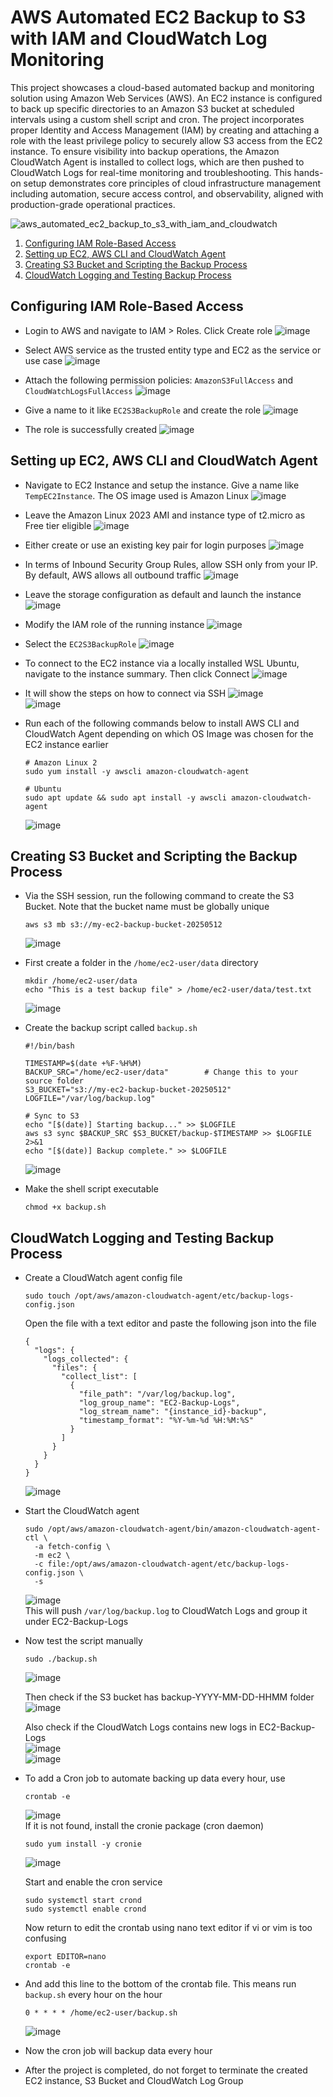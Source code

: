 # AWS Automated EC2 Backup to S3 with IAM and CloudWatch Log Monitoring

This project showcases a cloud-based automated backup and monitoring solution using Amazon Web Services (AWS). An EC2 instance is configured to back up specific directories to an Amazon S3 bucket at scheduled intervals using a custom shell script and cron. The project incorporates proper Identity and Access Management (IAM) by creating and attaching a role with the least privilege policy to securely allow S3 access from the EC2 instance. To ensure visibility into backup operations, the Amazon CloudWatch Agent is installed to collect logs, which are then pushed to CloudWatch Logs for real-time monitoring and troubleshooting. This hands-on setup demonstrates core principles of cloud infrastructure management including automation, secure access control, and observability, aligned with production-grade operational practices.

![aws_automated_ec2_backup_to_s3_with_iam_and_cloudwatch](https://github.com/user-attachments/assets/3b1f85c0-632e-4419-81d3-f2ceca73016e)


1. [Configuring IAM Role-Based Access](#configuring-iam-role-based-access)
2. [Setting up EC2, AWS CLI and CloudWatch Agent](#setting-up-ec2-aws-cli-and-cloudwatch-agent)
3. [Creating S3 Bucket and Scripting the Backup Process](#creating-s3-bucket-and-scripting-the-backup-process)
4. [CloudWatch Logging and Testing Backup Process](#cloudwatch-logging-and-testing-backup-process)


## Configuring IAM Role-Based Access
- Login to AWS and navigate to IAM > Roles. Click Create role
  ![image](https://github.com/user-attachments/assets/df84728f-e282-4dbe-bc41-34daf6f6d6d8) <br />

- Select AWS service as the trusted entity type and EC2 as the service or use case
  ![image](https://github.com/user-attachments/assets/906f617b-7d30-4cb0-85de-3ca18215a581) <br />

- Attach the following permission policies: `AmazonS3FullAccess` and `CloudWatchLogsFullAccess`
  ![image](https://github.com/user-attachments/assets/ea78fa8d-647e-4518-a450-670a21676670) <br />

- Give a name to it like `EC2S3BackupRole` and create the role
  ![image](https://github.com/user-attachments/assets/bd65ee54-feac-4d14-bdf2-76bf3a9328b1) <br />

- The role is successfully created
  ![image](https://github.com/user-attachments/assets/32b77ecd-aac2-42fe-890c-2906e3afb262) <br />



## Setting up EC2, AWS CLI and CloudWatch Agent
- Navigate to EC2 Instance and setup the instance. Give a name like `TempEC2Instance`. The OS image used is Amazon Linux
  ![image](https://github.com/user-attachments/assets/ab94f0fe-491f-4ea5-9163-a63e12262f54) <br />

- Leave the Amazon Linux 2023 AMI and instance type of t2.micro as Free tier eligible
  ![image](https://github.com/user-attachments/assets/002a47ca-bc71-4e08-acd9-4e404b42844c) <br />

- Either create or use an existing key pair for login purposes
  ![image](https://github.com/user-attachments/assets/d4d7c6c6-0605-4c6a-99d5-a4151802c9f9) <br />

- In terms of Inbound Security Group Rules, allow SSH only from your IP. By default, AWS allows all outbound traffic
  ![image](https://github.com/user-attachments/assets/b2a2dfec-69e2-4210-a18d-6b408b950a93) <br />

- Leave the storage configuration as default and launch the instance
  ![image](https://github.com/user-attachments/assets/dd1d2673-dc23-4163-abf0-459a7fb1183f) <br />

- Modify the IAM role of the running instance
  ![image](https://github.com/user-attachments/assets/f3fb1bdd-5be1-430d-9ad7-9344f9baaa22) <br />

- Select the `EC2S3BackupRole`
  ![image](https://github.com/user-attachments/assets/0e9ad572-f88c-4863-b565-dc023da45af7) <br />

- To connect to the EC2 instance via a locally installed WSL Ubuntu, navigate to the instance summary. Then click Connect
  ![image](https://github.com/user-attachments/assets/04e87c0a-fe2a-4da3-9214-7a3490c8cf54) <br />

- It will show the steps on how to connect via SSH
  ![image](https://github.com/user-attachments/assets/b959ed95-e56e-4506-b019-c4524ebceb5d) <br />
  ![image](https://github.com/user-attachments/assets/3f7aee9c-6a1f-4799-a2f3-7bd10576a0c0) <br />

- Run each of the following commands below to install AWS CLI and CloudWatch Agent depending on which OS Image was chosen for the EC2 instance earlier
  ```
  # Amazon Linux 2
  sudo yum install -y awscli amazon-cloudwatch-agent
  
  # Ubuntu
  sudo apt update && sudo apt install -y awscli amazon-cloudwatch-agent
  ```
  ![image](https://github.com/user-attachments/assets/22de8cc0-421c-4b0a-b3d4-07f39977f144)



## Creating S3 Bucket and Scripting the Backup Process
- Via the SSH session, run the following command to create the S3 Bucket. Note that the bucket name must be globally unique
  ```
  aws s3 mb s3://my-ec2-backup-bucket-20250512
  ```
  ![image](https://github.com/user-attachments/assets/2be1f94e-c92e-450a-88dd-33131040fb6c) <br />

- First create a folder in the `/home/ec2-user/data` directory
  ```
  mkdir /home/ec2-user/data
  echo "This is a test backup file" > /home/ec2-user/data/test.txt
  ```
  ![image](https://github.com/user-attachments/assets/441572e5-c631-4140-aff1-5cd536671ad0)

- Create the backup script called `backup.sh`
  ```
  #!/bin/bash
  
  TIMESTAMP=$(date +%F-%H%M)
  BACKUP_SRC="/home/ec2-user/data"        # Change this to your source folder
  S3_BUCKET="s3://my-ec2-backup-bucket-20250512"
  LOGFILE="/var/log/backup.log"
  
  # Sync to S3
  echo "[$(date)] Starting backup..." >> $LOGFILE
  aws s3 sync $BACKUP_SRC $S3_BUCKET/backup-$TIMESTAMP >> $LOGFILE 2>&1
  echo "[$(date)] Backup complete." >> $LOGFILE
  ```
  ![image](https://github.com/user-attachments/assets/ceae9cbe-1654-4c20-9d8f-c9968326f48c)

- Make the shell script executable
  ```
  chmod +x backup.sh
  ```


## CloudWatch Logging and Testing Backup Process
- Create a CloudWatch agent config file
  ```
  sudo touch /opt/aws/amazon-cloudwatch-agent/etc/backup-logs-config.json
  ```
  Open the file with a text editor and paste the following json into the file
  ```
  {
    "logs": {
      "logs_collected": {
        "files": {
          "collect_list": [
            {
              "file_path": "/var/log/backup.log",
              "log_group_name": "EC2-Backup-Logs",
              "log_stream_name": "{instance_id}-backup",
              "timestamp_format": "%Y-%m-%d %H:%M:%S"
            }
          ]
        }
      }
    }
  }
  ```
  ![image](https://github.com/user-attachments/assets/e40094ad-2cb2-42e8-9cbb-ed2fce323101)


- Start the CloudWatch agent
  ```
  sudo /opt/aws/amazon-cloudwatch-agent/bin/amazon-cloudwatch-agent-ctl \
    -a fetch-config \
    -m ec2 \
    -c file:/opt/aws/amazon-cloudwatch-agent/etc/backup-logs-config.json \
    -s
  ```
  ![image](https://github.com/user-attachments/assets/f3f57e30-c95f-4679-8be6-6dba516c7fac) <br />
  This will push `/var/log/backup.log` to CloudWatch Logs and group it under EC2-Backup-Logs

- Now test the script manually
  ```
  sudo ./backup.sh
  ```
  ![image](https://github.com/user-attachments/assets/b5e7d437-bce8-473e-b8f7-204170d19cee) <br />

  Then check if the S3 bucket has backup-YYYY-MM-DD-HHMM folder <br />
  ![image](https://github.com/user-attachments/assets/7788d513-0204-4692-8426-df7fa43c02ff) <br />
  
  Also check if the CloudWatch Logs contains new logs in EC2-Backup-Logs <br />
  ![image](https://github.com/user-attachments/assets/aab0ccf3-e20f-4928-8daf-401281e5dff2) <br />
  ![image](https://github.com/user-attachments/assets/68edf899-6934-484f-a32e-dd04cb562c96) <br />

- To add a Cron job to automate backing up data every hour, use
  ```
  crontab -e
  ```
  ![image](https://github.com/user-attachments/assets/8bda0cb9-5d48-4fd4-93d3-b67dd65b7eea) <br />
  If it is not found, install the cronie package (cron daemon)
  ```
  sudo yum install -y cronie
  ```
  ![image](https://github.com/user-attachments/assets/4e83379e-cf49-429e-a5c1-d800864551d0) <br />

  Start and enable the cron service
  ```
  sudo systemctl start crond
  sudo systemctl enable crond
  ```

  Now return to edit the crontab using nano text editor if vi or vim is too confusing
  ```
  export EDITOR=nano
  crontab -e
  ```

- And add this line to the bottom of the crontab file. This means run `backup.sh` every hour on the hour
  ```
  0 * * * * /home/ec2-user/backup.sh
  ```
  ![image](https://github.com/user-attachments/assets/c14af259-becc-485a-baff-57bc6e193089)


- Now the cron job will backup data every hour
- After the project is completed, do not forget to terminate the created EC2 instance, S3 Bucket and CloudWatch Log Group
  








